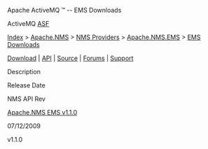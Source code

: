 Apache ActiveMQ ™ -- EMS Downloads 

ActiveMQ [ASF](http://www.apache.org)

[Index](index.html) > [Apache.NMS](apachenms.html) > [NMS Providers](nms-providers.html) > [Apache.NMS.EMS](apachenmsems.html) > [EMS Downloads](ems-downloads.html)

[Download](download.html) | [API](nms-api.html) | [Source](source.html) | [Forums](http://activemq.apache.org/discussion-forums.html) | [Support](http://activemq.apache.org/support.html)

Description

Release Date

NMS API Rev

[Apache.NMS EMS v1.1.0](apachenms-ems-v110.html)

07/12/2009

v1.1.0


